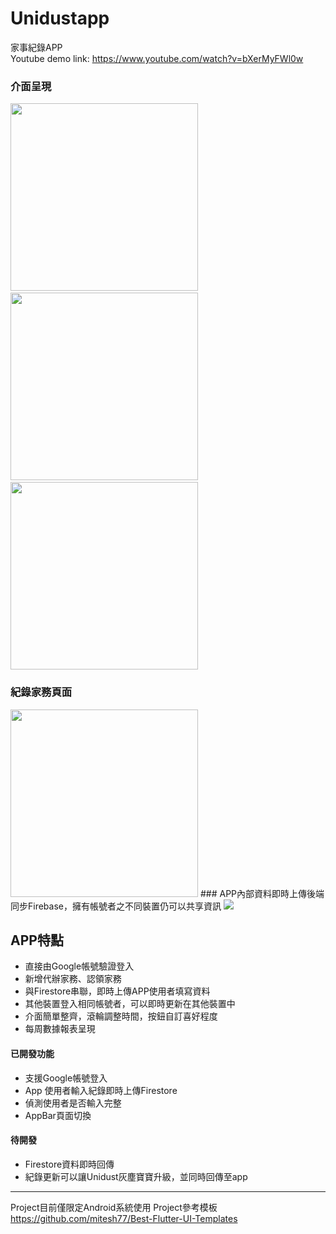 # Unidustapp
家事紀錄APP  
Youtube demo link: https://www.youtube.com/watch?v=bXerMyFWl0w
### 介面呈現
<img src="https://github.com/helenchiu1221/Unidustapp/blob/master/welcom1.gif" height=300 />&nbsp;&nbsp;&nbsp;&nbsp;&nbsp;&nbsp;&nbsp;<img src="https://github.com/helenchiu1221/Unidustapp/blob/master/info.gif" height=300  />&nbsp;&nbsp;&nbsp;&nbsp;&nbsp;&nbsp;&nbsp;<img src="https://github.com/helenchiu1221/Unidustapp/blob/master/screen.gif" height=300  />  
### 紀錄家務頁面
<img src="https://github.com/helenchiu1221/Unidustapp/blob/master/add.gif" height=300/>     
### APP內部資料即時上傳後端
同步Firebase，擁有帳號者之不同裝置仍可以共享資訊  
 <img src="https://github.com/helenchiu1221/Unidustapp/blob/master/record.gif" />

## APP特點
* 直接由Google帳號驗證登入
* 新增代辦家務、認領家務
* 與Firestore串聯，即時上傳APP使用者填寫資料
* 其他裝置登入相同帳號者，可以即時更新在其他裝置中
* 介面簡單整齊，滾輪調整時間，按鈕自訂喜好程度
* 每周數據報表呈現    

#### 已開發功能
* 支援Google帳號登入
* App 使用者輸入紀錄即時上傳Firestore
* 偵測使用者是否輸入完整
* AppBar頁面切換

#### 待開發
* Firestore資料即時回傳
* 紀錄更新可以讓Unidust灰塵寶寶升級，並同時回傳至app

***
Project目前僅限定Android系統使用
Project參考模板 https://github.com/mitesh77/Best-Flutter-UI-Templates


